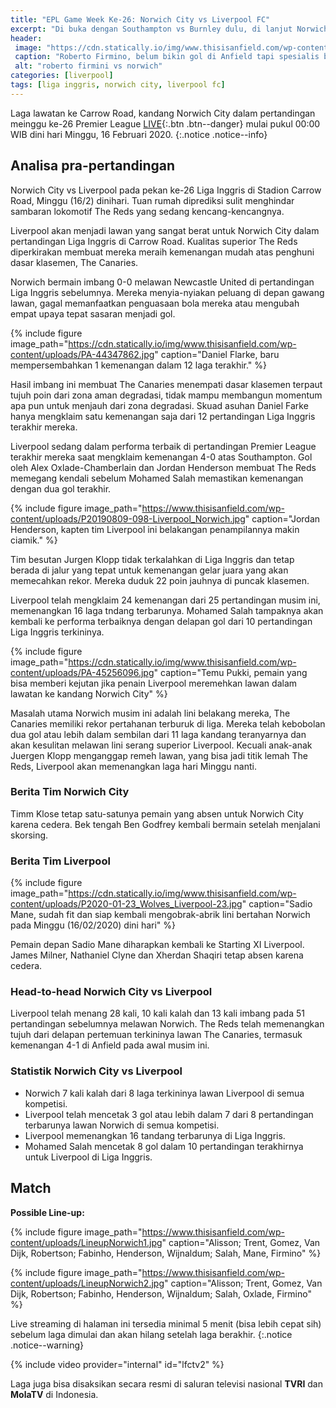 ```yaml
---
title: "EPL Game Week Ke-26: Norwich City vs Liverpool FC"
excerpt: "Di buka dengan Southampton vs Burnley dulu, di lanjut Norwich City vs Liverpool (K.O. 00.30 UTC+7) gaes"
header:
 image: "https://cdn.statically.io/img/www.thisisanfield.com/wp-content/uploads/P20190809-053-Liverpool_Norwich.jpg"
 caption: "Roberto Firmino, belum bikin gol di Anfield tapi spesialis bikin gol di kandang lawan."
 alt: "roberto firmini vs norwich"
categories: [liverpool]
tags: [liga inggris, norwich city, liverpool fc]
---
```

Laga lawatan ke Carrow Road, kandang Norwich City dalam pertandingan meinggu ke-26 Premier League [LIVE](#match){:.btn .btn--danger} mulai pukul 00:00 WIB dini hari Minggu, 16 Februari 2020.
{:.notice .notice--info}

## Analisa pra-pertandingan

Norwich City vs Liverpool pada pekan ke-26 Liga Inggris di Stadion Carrow Road, Minggu (16/2) dinihari. Tuan rumah diprediksi sulit menghindar sambaran lokomotif The Reds yang sedang kencang-kencangnya.

Liverpool akan menjadi lawan yang sangat berat untuk Norwich City dalam pertandingan Liga Inggris di Carrow Road. Kualitas superior The Reds diperkirakan membuat mereka meraih kemenangan mudah atas penghuni dasar klasemen, The Canaries.

Norwich bermain imbang 0-0 melawan Newcastle United di pertandingan Liga Inggris sebelumnya. Mereka menyia-nyiakan peluang di depan gawang lawan, gagal memanfaatkan penguasaan bola mereka atau mengubah empat upaya tepat sasaran menjadi gol.

{% include figure image_path="https://cdn.statically.io/img/www.thisisanfield.com/wp-content/uploads/PA-44347862.jpg" caption="Daniel Flarke, baru mempersembahkan 1 kemenangan dalam 12 laga terakhir." %}

Hasil imbang ini membuat The Canaries menempati dasar klasemen terpaut tujuh poin dari zona aman degradasi, tidak mampu membangun momentum apa pun untuk menjauh dari zona degradasi. Skuad asuhan Daniel Farke hanya mengklaim satu kemenangan saja dari 12 pertandingan Liga Inggris terakhir mereka.

Liverpool sedang dalam performa terbaik di pertandingan Premier League terakhir mereka saat mengklaim kemenangan 4-0 atas Southampton. Gol oleh Alex Oxlade-Chamberlain dan Jordan Henderson membuat The Reds memegang kendali sebelum Mohamed Salah memastikan kemenangan dengan dua gol terakhir.

{% include figure image_path="https://www.thisisanfield.com/wp-content/uploads/P20190809-098-Liverpool_Norwich.jpg" caption="Jordan Henderson, kapten tim Liverpool ini belakangan penampilannya makin ciamik." %}

Tim besutan Jurgen Klopp tidak terkalahkan di Liga Inggris dan tetap berada di jalur yang tepat untuk kemenangan gelar juara yang akan memecahkan rekor. Mereka duduk 22 poin jauhnya di puncak klasemen.

Liverpool telah mengklaim 24 kemenangan dari 25 pertandingan musim ini, memenangkan 16 laga tndang terbarunya. Mohamed Salah tampaknya akan kembali ke performa terbaiknya dengan delapan gol dari 10 pertandingan Liga Inggris terkininya.

{% include figure image_path="https://cdn.statically.io/img/www.thisisanfield.com/wp-content/uploads/PA-45256096.jpg" caption="Temu Pukki, pemain yang bisa memberi kejutan jika penain Liverpool meremehkan lawan dalam lawatan ke kandang Norwich City" %}

Masalah utama Norwich musim ini adalah lini belakang mereka, The Canaries memiliki rekor pertahanan terburuk di liga. Mereka telah kebobolan dua gol atau lebih dalam sembilan dari 11 laga kandang teranyarnya dan akan kesulitan melawan lini serang superior Liverpool. Kecuali anak-anak Juergen Klopp menganggap remeh lawan, yang bisa jadi titik lemah The Reds, Liverpool akan memenangkan laga hari Minggu nanti.

### Berita Tim Norwich City

Timm Klose tetap satu-satunya pemain yang absen untuk Norwich City karena cedera. Bek tengah Ben Godfrey kembali bermain setelah menjalani skorsing.

### Berita Tim Liverpool

{% include figure image_path="https://cdn.statically.io/img/www.thisisanfield.com/wp-content/uploads/P2020-01-23_Wolves_Liverpool-23.jpg" caption="Sadio Mane, sudah fit dan siap kembali mengobrak-abrik lini bertahan Norwich pada Minggu (16/02/2020) dini hari" %}

Pemain depan Sadio Mane diharapkan kembali ke Starting XI Liverpool. James Milner, Nathaniel Clyne dan Xherdan Shaqiri tetap absen karena cedera.

### Head-to-head Norwich City vs Liverpool

Liverpool telah menang 28 kali, 10 kali kalah dan 13 kali imbang pada 51 pertandingan sebelumnya melawan Norwich. The Reds telah memenangkan tujuh dari delapan pertemuan terkininya lawan The Canaries, termasuk kemenangan 4-1 di Anfield pada awal musim ini.

### Statistik Norwich City vs Liverpool

- Norwich 7 kali kalah dari 8 laga terkininya lawan Liverpool di semua kompetisi.
- Liverpool telah mencetak 3 gol atau lebih dalam 7 dari 8 pertandingan terbarunya lawan Norwich di semua kompetisi.
- Liverpool memenangkan 16 tandang terbarunya di Liga Inggris.
- Mohamed Salah mencetak 8 gol dalam 10 pertandingan terakhirnya untuk Liverpool di Liga Inggris.

## Match

**Possible Line-up:**

{% include figure image_path="https://www.thisisanfield.com/wp-content/uploads/LineupNorwich1.jpg" caption="Alisson; Trent, Gomez, Van Dijk, Robertson; Fabinho, Henderson, Wijnaldum; Salah, Mane, Firmino" %}

{% include figure image_path="https://www.thisisanfield.com/wp-content/uploads/LineupNorwich2.jpg" caption="Alisson; Trent, Gomez, Van Dijk, Robertson; Fabinho, Henderson, Wijnaldum; Salah, Oxlade, Firmino" %}

Live streaming di halaman ini tersedia minimal 5 menit (bisa lebih cepat sih) sebelum laga dimulai dan akan hilang setelah laga berakhir.
{:.notice .notice--warning}

{% include video provider="internal" id="lfctv2" %}

Laga juga bisa disaksikan secara resmi di saluran televisi nasional **TVRI** dan **MolaTV** di Indonesia.

